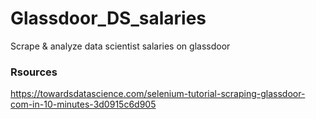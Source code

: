# Glassdoor_DS_salaries
Scrape &amp; analyze data scientist salaries on glassdoor

### Rsources
https://towardsdatascience.com/selenium-tutorial-scraping-glassdoor-com-in-10-minutes-3d0915c6d905
